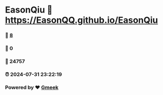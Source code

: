 # EasonQiu :link: https://EasonQQ.github.io/EasonQiu 
### :page_facing_up: [8](https://EasonQQ.github.io/EasonQiu/tag.html) 
### :speech_balloon: 0 
### :hibiscus: 24757 
### :alarm_clock: 2024-07-31 23:22:19 
### Powered by :heart: [Gmeek](https://github.com/Meekdai/Gmeek)
